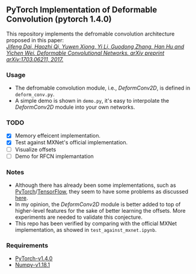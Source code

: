 ## PyTorch Implementation of Deformable Convolution (pytorch 1.4.0)
This repository implements the defromable convolution architecture proposed in this paper:  
[*Jifeng Dai, Haozhi Qi, Yuwen Xiong, Yi Li, Guodong Zhang, Han Hu and Yichen Wei. Deformable Convolutional Networks. arXiv preprint arXiv:1703.06211, 2017.*](https://arxiv.org/abs/1703.06211)  

### Usage
* The defromable convolution module, i.e., *DeformConv2D*, is defined in `deform_conv.py`.  
* A simple demo is shown in `demo.py`, it's easy to interpolate the *DeformConv2D* module into your own networks.  

### TODO
 - [x] Memory effeicent implementation.
 - [x] Test against MXNet's official implementation.
 - [ ] Visualize offsets
 - [ ] Demo for RFCN implemantation

### Notes
* Although there has already been some implementations, such as [PyTorch](https://github.com/oeway/pytorch-deform-conv)/[TensorFlow](https://github.com/felixlaumon/deform-conv), they seem to have some problems as discussed [here](https://github.com/felixlaumon/deform-conv/issues/4).  
* In my opinion, the *DeformConv2D* module is better added to top of higher-level features for the sake of better learning the offsets. More experiments are needed to validate this conjecture.
* This repo has been verified by comparing with the official MXNet implementation, as showed in `test_against_mxnet.ipynb`.

### Requirements
* [PyTorch-v1.4.0](http://pytorch.org/docs/1.4.0/)
* [Numpy-v1.18.1](https://numpy.org/doc/1.18/)
